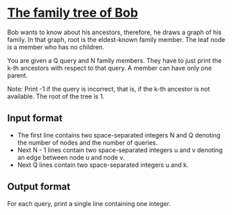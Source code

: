 # [The family tree of Bob][link]

Bob wants to know about his ancestors, therefore, he draws a graph of his family. In that graph, root is the eldest-known family member. The leaf node is a member who has no children.

You are given a Q query and N family members. They have to just print the k-th ancestors with respect to that query. A member can have only one parent.

Note: Print -1 if the query is incorrect, that is, if the k-th ancestor is not available. The root of the tree is 1.

## Input format

- The first line contains two space-separated integers N and Q denoting the number of nodes and the number of queries.
- Next N - 1 lines contain two space-separated integers u and v denoting an edge between node u and node v.
- Next Q lines contain two space-separated integers u and k.

## Output format

For each query, print a single line containing one integer.

[link]: https://www.hackerearth.com/practice/algorithms/graphs/depth-first-search/practice-problems/algorithm/family-tree-of-aman-f2e011b3/
